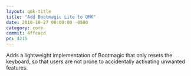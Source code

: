 ```yaml
---
layout: qmk-title
title: "Add Bootmagic Lite to QMK"
date: 2018-10-27 00:00:00 -0500
category: core
commit: 4ffcacd
pr: 4215
---
```


Adds a lightweight implementation of Bootmagic that only resets the keyboard, so that users are not prone to accidentally activating unwanted features. 